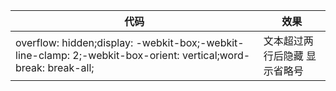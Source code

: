 代码|效果
--- | ---
overflow: hidden;display: -webkit-box;-webkit-line-clamp: 2;-webkit-box-orient: vertical;word-break: break-all; | 文本超过两行后隐藏 显示省略号